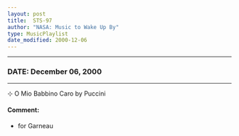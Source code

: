 ```yaml
---
layout: post
title:  STS-97
author: "NASA: Music to Wake Up By"
type: MusicPlaylist
date_modified: 2000-12-06
---
```


----
### DATE: December 06, 2000
----
⊹ O Mio Babbino Caro by Puccini

#### Comment:
* for Garneau
